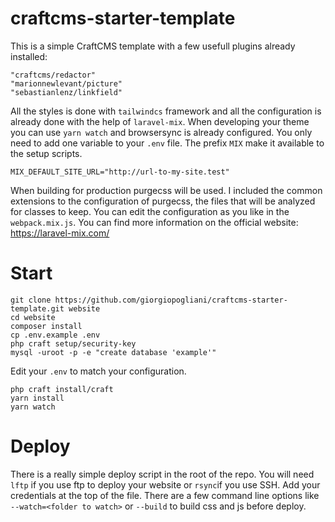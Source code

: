 # craftcms-starter-template

This is a simple CraftCMS template with a few usefull plugins already installed: 
``` 
"craftcms/redactor"
"marionnewlevant/picture"
"sebastianlenz/linkfield"    
```

All the styles is done with `tailwindcs` framework and all the configuration is already done with the help of `laravel-mix`. 
When developing your theme you can use `yarn watch` and browsersync is already configured. You only need to add one variable 
to your `.env` file. The prefix `MIX` make it available to the setup scripts.

```
MIX_DEFAULT_SITE_URL="http://url-to-my-site.test"
```

When building for production purgecss will be used. I included the common extensions to the configuration of purgecss, the
files that will be analyzed for classes to keep. You can edit the configuration as you like in the `webpack.mix.js`. 
You can find more information on the official website: https://laravel-mix.com/

# Start

```
git clone https://github.com/giorgiopogliani/craftcms-starter-template.git website
cd website
composer install 
cp .env.example .env
php craft setup/security-key
mysql -uroot -p -e "create database 'example'"
```

Edit your `.env` to match your configuration.

```
php craft install/craft 
yarn install
yarn watch
```

# Deploy

There is a really simple deploy script in the root of the repo. You will need `lftp` if you use ftp to deploy your website or `rsync`if you use SSH. Add your credentials at the top of the file. There are a few command line options like `--watch=<folder to watch>` or `--build` to build css and js before deploy. 
 
